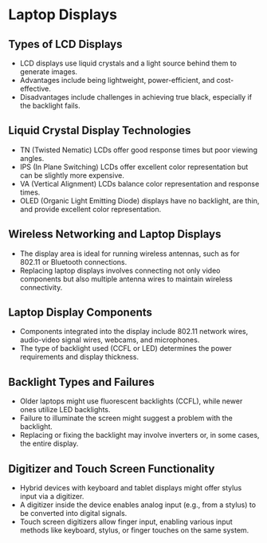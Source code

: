 # Laptop Displays

## Types of LCD Displays
  - LCD displays use liquid crystals and a light source behind them to generate images.
  - Advantages include being lightweight, power-efficient, and cost-effective.
  - Disadvantages include challenges in achieving true black, especially if the backlight fails.

## Liquid Crystal Display Technologies
  - TN (Twisted Nematic) LCDs offer good response times but poor viewing angles.
  - IPS (In Plane Switching) LCDs offer excellent color representation but can be slightly more expensive.
  - VA (Vertical Alignment) LCDs balance color representation and response times.
  - OLED (Organic Light Emitting Diode) displays have no backlight, are thin, and provide excellent color representation.

## Wireless Networking and Laptop Displays
  - The display area is ideal for running wireless antennas, such as for 802.11 or Bluetooth connections.
  - Replacing laptop displays involves connecting not only video components but also multiple antenna wires to maintain wireless connectivity.

## Laptop Display Components
  - Components integrated into the display include 802.11 network wires, audio-video signal wires, webcams, and microphones.
  - The type of backlight used (CCFL or LED) determines the power requirements and display thickness.

## Backlight Types and Failures
  - Older laptops might use fluorescent backlights (CCFL), while newer ones utilize LED backlights.
  - Failure to illuminate the screen might suggest a problem with the backlight.
  - Replacing or fixing the backlight may involve inverters or, in some cases, the entire display.

## Digitizer and Touch Screen Functionality
  - Hybrid devices with keyboard and tablet displays might offer stylus input via a digitizer.
  - A digitizer inside the device enables analog input (e.g., from a stylus) to be converted into digital signals.
  - Touch screen digitizers allow finger input, enabling various input methods like keyboard, stylus, or finger touches on the same system.
